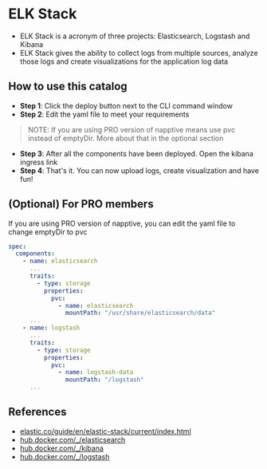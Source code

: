 # ELK Stack

- ELK Stack is a acronym of three projects: Elasticsearch, Logstash and Kibana
- ELK Stack gives the ability to collect logs from multiple sources, analyze those logs and create visualizations for the application log data

## How to use this catalog

- **Step 1**: Click the deploy button next to the CLI command window
- **Step 2**: Edit the yaml file to meet your requirements

> NOTE: If you are using PRO version of napptive means use pvc instead of emptyDir. More about that in the optional section

- **Step 3**: After all the components have been deployed. Open the kibana ingress link
- **Step 4**: That's it. You can now upload logs, create visualization and have fun!

## (Optional) For PRO members

If you are using PRO version of napptive, you can edit the yaml file to change emptyDir to pvc

```yaml
spec:
  components:
    - name: elasticsearch
      ...
      traits:
        - type: storage
          properties:
            pvc:
              - name: elasticsearch
                mountPath: "/usr/share/elasticsearch/data"
      ...
    - name: logstash
      ...
      traits:
        - type: storage
          properties:
            pvc:
              - name: logstash-data
                mountPath: "/logstash"
      ...
```

## References

- [elastic.co/guide/en/elastic-stack/current/index.html](https://www.elastic.co/guide/en/elastic-stack/current/index.html)
- [hub.docker.com/\_/elasticsearch](https://hub.docker.com/_/elasticsearch)
- [hub.docker.com/\_/kibana](https://hub.docker.com/_/kibana)
- [hub.docker.com/\_/logstash](https://hub.docker.com/_/logstash)
